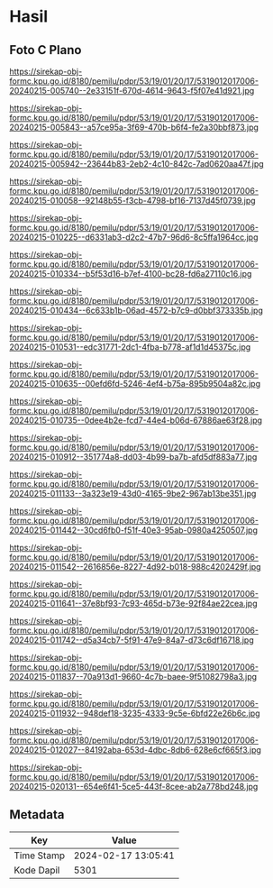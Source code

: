 # Hasil

## Foto C Plano

https://sirekap-obj-formc.kpu.go.id/8180/pemilu/pdpr/53/19/01/20/17/5319012017006-20240215-005740--2e33151f-670d-4614-9643-f5f07e41d921.jpg

https://sirekap-obj-formc.kpu.go.id/8180/pemilu/pdpr/53/19/01/20/17/5319012017006-20240215-005843--a57ce95a-3f69-470b-b6f4-fe2a30bbf873.jpg

https://sirekap-obj-formc.kpu.go.id/8180/pemilu/pdpr/53/19/01/20/17/5319012017006-20240215-005942--23644b83-2eb2-4c10-842c-7ad0620aa47f.jpg

https://sirekap-obj-formc.kpu.go.id/8180/pemilu/pdpr/53/19/01/20/17/5319012017006-20240215-010058--92148b55-f3cb-4798-bf16-7137d45f0739.jpg

https://sirekap-obj-formc.kpu.go.id/8180/pemilu/pdpr/53/19/01/20/17/5319012017006-20240215-010225--d6331ab3-d2c2-47b7-96d6-8c5ffa1964cc.jpg

https://sirekap-obj-formc.kpu.go.id/8180/pemilu/pdpr/53/19/01/20/17/5319012017006-20240215-010334--b5f53d16-b7ef-4100-bc28-fd6a27110c16.jpg

https://sirekap-obj-formc.kpu.go.id/8180/pemilu/pdpr/53/19/01/20/17/5319012017006-20240215-010434--6c633b1b-06ad-4572-b7c9-d0bbf373335b.jpg

https://sirekap-obj-formc.kpu.go.id/8180/pemilu/pdpr/53/19/01/20/17/5319012017006-20240215-010531--edc31771-2dc1-4fba-b778-af1d1d45375c.jpg

https://sirekap-obj-formc.kpu.go.id/8180/pemilu/pdpr/53/19/01/20/17/5319012017006-20240215-010635--00efd6fd-5246-4ef4-b75a-895b9504a82c.jpg

https://sirekap-obj-formc.kpu.go.id/8180/pemilu/pdpr/53/19/01/20/17/5319012017006-20240215-010735--0dee4b2e-fcd7-44e4-b06d-67886ae63f28.jpg

https://sirekap-obj-formc.kpu.go.id/8180/pemilu/pdpr/53/19/01/20/17/5319012017006-20240215-010912--351774a8-dd03-4b99-ba7b-afd5df883a77.jpg

https://sirekap-obj-formc.kpu.go.id/8180/pemilu/pdpr/53/19/01/20/17/5319012017006-20240215-011133--3a323e19-43d0-4165-9be2-967ab13be351.jpg

https://sirekap-obj-formc.kpu.go.id/8180/pemilu/pdpr/53/19/01/20/17/5319012017006-20240215-011442--30cd6fb0-f51f-40e3-95ab-0980a4250507.jpg

https://sirekap-obj-formc.kpu.go.id/8180/pemilu/pdpr/53/19/01/20/17/5319012017006-20240215-011542--2616856e-8227-4d92-b018-988c4202429f.jpg

https://sirekap-obj-formc.kpu.go.id/8180/pemilu/pdpr/53/19/01/20/17/5319012017006-20240215-011641--37e8bf93-7c93-465d-b73e-92f84ae22cea.jpg

https://sirekap-obj-formc.kpu.go.id/8180/pemilu/pdpr/53/19/01/20/17/5319012017006-20240215-011742--d5a34cb7-5f91-47e9-84a7-d73c6df16718.jpg

https://sirekap-obj-formc.kpu.go.id/8180/pemilu/pdpr/53/19/01/20/17/5319012017006-20240215-011837--70a913d1-9660-4c7b-baee-9f51082798a3.jpg

https://sirekap-obj-formc.kpu.go.id/8180/pemilu/pdpr/53/19/01/20/17/5319012017006-20240215-011932--948def18-3235-4333-9c5e-6bfd22e26b6c.jpg

https://sirekap-obj-formc.kpu.go.id/8180/pemilu/pdpr/53/19/01/20/17/5319012017006-20240215-012027--84192aba-653d-4dbc-8db6-628e6cf665f3.jpg

https://sirekap-obj-formc.kpu.go.id/8180/pemilu/pdpr/53/19/01/20/17/5319012017006-20240215-020131--654e6f41-5ce5-443f-8cee-ab2a778bd248.jpg


## Metadata

| Key        | Value               |
| ---------- | ------------------- |
| Time Stamp | 2024-02-17 13:05:41 |
| Kode Dapil | 5301                |



